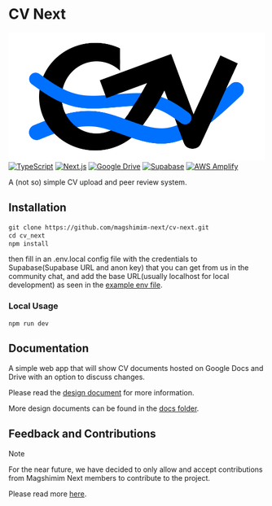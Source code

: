 # CV Next

![image](./cv_next/public/images/logo.png)
[![TypeScript](https://img.shields.io/badge/TypeScript-3178C6?logo=typescript&logoColor=fff)](#)
[![Next.js](https://img.shields.io/badge/Next.js-black?logo=next.js&logoColor=white)](#)
[![Google Drive](https://img.shields.io/badge/Google%20Drive-4285F4?logo=googledrive&logoColor=fff)](#)
[![Supabase](https://img.shields.io/badge/Supabase-3FCF8E?logo=supabase&logoColor=fff)](#)
[![AWS Amplify](https://img.shields.io/badge/AWS%20Amplify-FF9900?&logo=aws-amplify&logoColor=white)](#)

A (not so) simple CV upload and peer review system.

## Installation

```
git clone https://github.com/magshimim-next/cv-next.git
cd cv_next
npm install
```

then fill in an .env.local config file with the credentials to Supabase(Supabase URL and anon key) that you can get from us in the community chat, and add the base URL(usually localhost for local development) as seen in the [example env file](./cv_next/.env.local.example).

### Local Usage

```
npm run dev
```

## Documentation

A simple web app that will show CV documents hosted on Google Docs and Drive with an option to discuss changes.

Please read the [design document](/docs/DESIGN.md) for more information.

More design documents can be found in the [docs folder](./docs/).

## Feedback and Contributions

> [!NOTE]
> For the near future, we have decided to only allow and accept contributions from Magshimim Next members to contribute to the project.

Please read more [here](./CONTRIBUTING.md).
